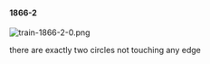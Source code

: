 #### 1866-2
![train-1866-2-0.png](https://github.com/lil-lab/nlvr/raw/master/nlvr/train/images/22/train-1866-2-0.png "train-1866-2-0.png")

there are exactly two circles not touching any edge